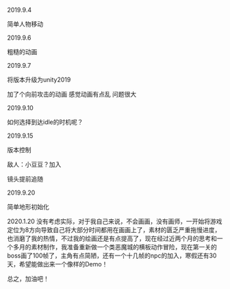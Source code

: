 2019.9.4

简单人物移动

2019.9.6

粗糙的动画

2019.9.7

将版本升级为unity2019

加了个向前攻击的动画  感觉动画有点乱  问题很大



2019.9.10

如何选择到达idle的时机呢？



2019.9.15

版本控制

敌人：小豆豆？加入

镜头提前追随



2019.9.20

简单地形初始化


2020.1.20
没有考虑实际，对于我自己来说，不会画画，没有画师，一开始将游戏定位为8方向导致自己将大部分时间都用在画画上了，素材的匮乏严重拖慢进度，也消磨了我的热情，不过我的绘画还是有点提高了，现在经过近两个月的思考和一个多月的素材制作，我准备重新做一个类恶魔城的横板动作冒险，现在第一关的boss画了100帧了，主角有点简陋，还有一个十几帧的npc的加入，寒假还有30天，希望能做出来一个像样的Demo！

总之，加油吧！
